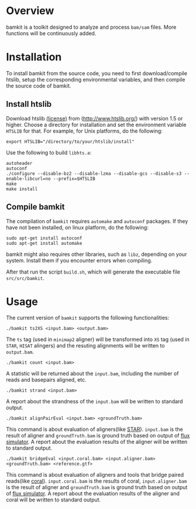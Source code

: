 # Overview 
bamkit is a toolkit designed to analyze and process `bam/sam` files.
More functions will be continuously added.

# Installation
To install bamkit from the source code, you need to first download/compile 
htslib, setup the corresponding environmental variables,
and then compile the source code of bamkit.


## Install htslib
Download htslib [(license)](https://github.com/samtools/htslib/blob/develop/LICENSE)
from (http://www.htslib.org/) with version 1.5 or higher.
Choose a directory for installation and set the environment variable `HTSLIB` for that.
For example, for Unix platforms, do the following:
```
export HTSLIB="/directory/to/your/htslib/install"
```
Use the following to build `libhts.a`:
```
autoheader
autoconf
./configure --disable-bz2 --disable-lzma --disable-gcs --disable-s3 --enable-libcurl=no --prefix=$HTSLIB
make
make install
```

## Compile bamkit
The compilation of `bamkit` requires `automake` and `autoconf` packages.
If they have not been installed, on linux platform, do the following:
```
sudo apt-get install autoconf
sudo apt-get install automake
```

bamkit might also requires other libraries, such as `libz`, depending on
your system. Install them if you encounter errors when compiling.

After that run the script `build.sh`, which will generate the executable file `src/src/bamkit`.


# Usage

The current version of `bamkit` supports the following functionalities:
```
./bamkit ts2XS <input.bam> <output.bam>
```
The `ts` tag (used in `minimap2` aligner) will be transformed into `XS` tag (used in `STAR`, `HISAT` alingers)
	and the resuting alignments will be written to `output.bam`.

```
./bamkit count <input.bam>
```
A statistic will be returned about the `input.bam`, including
the number of reads and basepairs aligned, etc.

```
./bamkit strand <input.bam>
```
A report about the strandness of the `input.bam` will be written to standard output.

```
./bamkit alignPairEval <input.bam> <groundTruth.bam>
```
This command is about evaluation of aligners(like [STAR](https://github.com/alexdobin/STAR)). `input.bam` is the result of aligner and `groundTruth.bam` is ground truth based on output of [flux simulator](http://confluence.sammeth.net/display/SIM/Home). A report about the evaluation results of the aligner will be written to standard output.


```
./bamkit bridgeEval <input.coral.bam> <input.aligner.bam> <groundTruth.bam> <reference.gtf>
```
This command is about evaluation of aligners and tools that bridge paired reads(like [coral](https://github.com/Shao-Group/coral)). `input.coral.bam` is the results of coral, `input.aligner.bam` is the result of aligner and `groundTruth.bam` is ground truth based on output of [flux simulator](http://confluence.sammeth.net/display/SIM/Home). A report about the evaluation results of the aligner and coral will be written to standard output.
